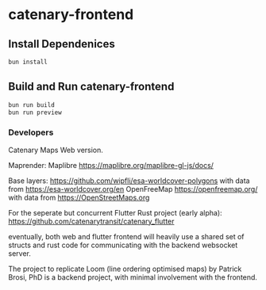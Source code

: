 # catenary-frontend

## Install Dependenices

```bash
bun install
```

## Build and Run catenary-frontend

```bash
bun run build
bun run preview
```

### Developers

Catenary Maps Web version. 

Maprender: Maplibre https://maplibre.org/maplibre-gl-js/docs/

Base layers:
https://github.com/wipfli/esa-worldcover-polygons with data from https://esa-worldcover.org/en
OpenFreeMap https://openfreemap.org/ with data from https://OpenStreetMaps.org

For the seperate but concurrent Flutter Rust project (early alpha): https://github.com/catenarytransit/catenary_flutter

eventually, both web and flutter frontend will heavily use a shared set of structs and rust code for communicating with the backend websocket server.

The project to replicate Loom (line ordering optimised maps) by Patrick Brosi, PhD is a backend project, with minimal involvement with the frontend.
